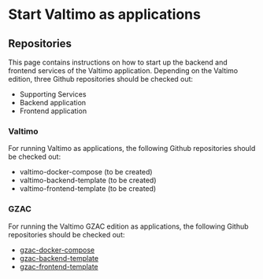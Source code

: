 # Start Valtimo as applications

## Repositories
This page contains instructions on how to start up the backend and frontend services of the Valtimo application.
Depending on the Valtimo edition, three Github repositories should be checked out:
* Supporting Services
* Backend application
* Frontend application

### Valtimo
For running Valtimo as applications, the following Github repositories should be checked out:
* valtimo-docker-compose (to be created)
* valtimo-backend-template (to be created)
* valtimo-frontend-template (to be created)

### GZAC
For running the Valtimo GZAC edition as applications, the following Github repositories should be checked out:
* [gzac-docker-compose](https://github.com/generiekzaakafhandelcomponent/gzac-docker-compose)
* [gzac-backend-template](https://github.com/generiekzaakafhandelcomponent/gzac-backend-template)
* [gzac-frontend-template](https://github.com/generiekzaakafhandelcomponent/gzac-frontend-template)
